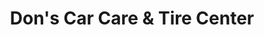 ---
title: "Don's Car Care & Tire Center"
url: /opelousas/dons-car-care-and-tire-center/
shop: car repair
---
